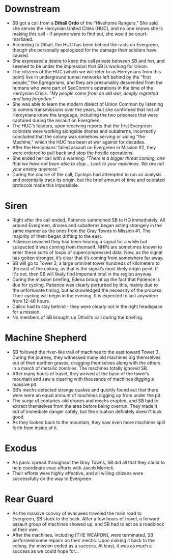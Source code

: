 # Downstream
- SB got a call from a **Dthall Ordo** of the “Hivehome Rangers.” She said she serves the Hercynian United Cities (HUC), and no one knows she is making this call - if anyone were to find out, she would be court-martialed.
- According to Dthall, the HUC has been behind the raids on Evergreen, though she personally apologized for the damage their soldiers have caused.
- She expressed a desire to keep the call private between SB and her, and seemed to be under the impression that SB is working for Union.
- The citizens of the HUC (which we will refer to as Hercynians from this point) live in underground tunnel networks left behind by the "first people," the Egregorians, and they are presumably descended from the humans who were part of SecComm's operations in the time of the Hercynian Crisis. *"My people come from an old war, deeply regretted and long forgotten."*
- She was able to learn the modern dialect of Union Common by listening to comms transmissions over the years, but she confirmed that not all Hercynians know the language, including the two prisoners that were captured during the assault on Evergreen.
- The HUC's leaders, upon receiving reports that the first Evergreen colonists were working alongside drones and subalterns, incorrectly concluded that the colony was somehow serving or aiding "the Machine," which the HUC has been at war against for decades.
- After the Hercynians' failed assault on Evergreen in Mission #2, they were ordered to pull back and stop the hostile operations.
- She ended her call with a warning: *"There is a bigger threat coming, one that we have not been able to stop... Look to your machines. We are not your enemy anymore."*
- During the course of the call, Cyclops had attempted to run an analysis and potentially trace its origin, but the brief amount of time and outdated protocols made this impossible.

# Siren
- Right after the call ended, Patience summoned SB to HQ immediately. All around Evergreen, drones and subalterns began acting strangely in the same manner as the ones from the Gray Towns in Mission #1. The majority of them began drifting to the east.
- Patience revealed they had been hearing a signal for a while but suspected it was coming from themself. NHPs are sometimes known to enter these sorts of loops of supercompressed data. Now, as the signal has gotten stronger, it’s clear that it’s coming from somewhere far away. 
- SB will go to Tower 3, a large omninet tower hundreds of kilometers to the east of the colony, as that is the signal’s most likely origin point. If it's not, then SB will likely find important intel in the region anyway.
- During the mission briefing, Edena brought up the fact that Patience is due for cycling. Patience was clearly perturbed by this, mainly due to the unfortunate timing, but acknowledged the necessity of the process. Their cycling will begin in the evening. It is expected to last anywhere from 12-48 hours.
- Calico had to stay behind - they were clearly not in the right headspace for a mission.
- No members of SB brought up Dthall's call during the briefing.

# Machine Shepherd
- SB followed the river-like trail of machines to the east toward Tower 3. During the journey, they witnessed many old machines dig themselves out of their earthen graves, dragging themselves along with the others in a march of metallic zombies. The machines totally ignored SB.
- After many hours of travel, they arrived at the base of the tower’s mountain and saw a clearing with thousands of machines digging a massive pit.
- SB’s mechs detected strange quakes and quickly found out that there were were an equal amount of machines digging up from under the pit.
- The surge of centuries-old drones and mechs erupted, and SB had to extract themselves from the area before being overrun. They made it out of immediate danger safely, but the situation definitely doesn't look good.
- As they looked back to the mountain, they saw even more machines spill forth from inside of it.

# Exodus
- As panic spread throughout the Gray Towns, SB did all that they could to help coordinate evac efforts with Jacob Merrick.
- Their efforts were highly effective, and all willing citizens were successfully on the way to Evergreen.

# Rear Guard
- As the massive convoy of evacuees traveled the main road to Evergreen, SB stuck to the back. After a few hours of travel, a forward assault group of machines showed up, and SB had to act as a roadblock of their own.
- After the machines, including [THE WEAPON], were terminated, SB performed some repairs on their mechs. Upon making it back to the colony, the mission ended as a success. At least, it was as much a success as we could hope for...